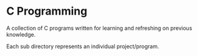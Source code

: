 # C Programming

A collection of C programs written for learning and refreshing on previous knowledge.

Each sub directory represents an individual project/program.